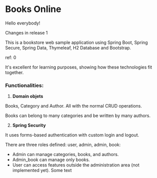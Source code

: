 # Books Online

Hello everybody!

Changes in release 1

This is a bookstore web sample application using Spring Boot, Spring Secure, Spring Data, Thymeleaf, H2 Database 
and Bootstrap.

ref: 0

It's excellent for learning purposes, showing how these technologies fit together.

### Functionalities:

1. **Domain objets**

Books, Category and Author. All with the normal CRUD operations.

Books can belong to many categories and be written by many authors.

2. **Spring Security**

It uses forms-based authentication with custom login and logout.

There are three roles defined: user, admin, admin, book:
* Admin can manage categories, books, and authors.
* Admin_book can manage only books. 
* User can access features outside the administration area (not implemented yet).
Some text
